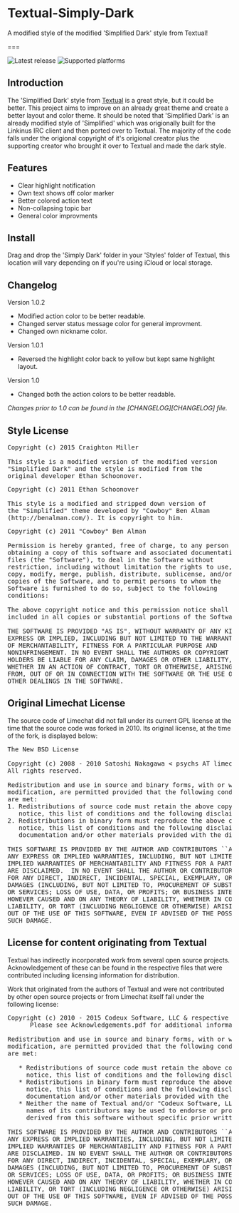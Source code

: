 # Textual-Simply-Dark
A modified style of the modified 'Simplified Dark' style from Textual!

===

![Latest release][badge-release]  ![Supported platforms][badge-platforms]

## Introduction

The 'Simplified Dark' style from [Textual](https://github.com/Codeux-Software/Textual) is a great style, but it could be better. This project aims to improve on an already great theme and create a better layout and color theme. It should be noted that 'Simplified Dark' is an already modified style of 'Simplified' which was origionally built for the Linkinus IRC client and then ported over to Textual. The majority of the code falls under the origional copyright of it's origional creator plus the supporting creator who brought it over to Textual and made the dark style. 

## Features

* Clear highlight notification
* Own text shows off color marker
* Better colored action text
* Non-collapsing topic bar
* General color improvments 

## Install

Drag and drop the 'Simply Dark' folder in your 'Styles' folder of Textual, this location will vary depending on if you're using iCloud or local storage. 

## Changelog

Version 1.0.2
* Modified action color to be better readable. 
* Changed server status message color for general improvment.
* Changed own nickname color.

Version 1.0.1
* Reversed the highlight color back to yellow but kept same highlight layout.

Version 1.0
* Changed both the action colors to be better readable.

*Changes prior to 1.0 can be found in the [CHANGELOG][CHANGELOG] file.*

## Style License

<pre>
Copyright (c) 2015 Craighton Miller

This style is a modified version of the modified version 
"Simplified Dark" and the style is modified from the 
original developer Ethan Schoonover.
</pre>
<pre>
Copyright (c) 2011 Ethan Schoonover

This style is a modified and stripped down version of 
the "Simplified" theme developed by "Cowboy" Ben Alman
(http://benalman.com/). It is copyright to him. 
</pre>
<pre>
Copyright (c) 2011 "Cowboy" Ben Alman

Permission is hereby granted, free of charge, to any person
obtaining a copy of this software and associated documentation
files (the "Software"), to deal in the Software without
restriction, including without limitation the rights to use,
copy, modify, merge, publish, distribute, sublicense, and/or sell
copies of the Software, and to permit persons to whom the
Software is furnished to do so, subject to the following
conditions:

The above copyright notice and this permission notice shall be
included in all copies or substantial portions of the Software.

THE SOFTWARE IS PROVIDED "AS IS", WITHOUT WARRANTY OF ANY KIND,
EXPRESS OR IMPLIED, INCLUDING BUT NOT LIMITED TO THE WARRANTIES
OF MERCHANTABILITY, FITNESS FOR A PARTICULAR PURPOSE AND
NONINFRINGEMENT. IN NO EVENT SHALL THE AUTHORS OR COPYRIGHT
HOLDERS BE LIABLE FOR ANY CLAIM, DAMAGES OR OTHER LIABILITY,
WHETHER IN AN ACTION OF CONTRACT, TORT OR OTHERWISE, ARISING
FROM, OUT OF OR IN CONNECTION WITH THE SOFTWARE OR THE USE OR
OTHER DEALINGS IN THE SOFTWARE.
</pre>

## Original Limechat License

The source code of Limechat did not fall under its current GPL license at the time that the source code was forked in 2010. Its original license, at the time of the fork, is displayed below:

<pre>
The New BSD License

Copyright (c) 2008 - 2010 Satoshi Nakagawa < psychs AT limechat DOT net >
All rights reserved. 

Redistribution and use in source and binary forms, with or without
modification, are permitted provided that the following conditions
are met:
1. Redistributions of source code must retain the above copyright
   notice, this list of conditions and the following disclaimer.
2. Redistributions in binary form must reproduce the above copyright
   notice, this list of conditions and the following disclaimer in the
   documentation and/or other materials provided with the distribution.

THIS SOFTWARE IS PROVIDED BY THE AUTHOR AND CONTRIBUTORS ``AS IS'' AND
ANY EXPRESS OR IMPLIED WARRANTIES, INCLUDING, BUT NOT LIMITED TO, THE
IMPLIED WARRANTIES OF MERCHANTABILITY AND FITNESS FOR A PARTICULAR PURPOSE
ARE DISCLAIMED.  IN NO EVENT SHALL THE AUTHOR OR CONTRIBUTORS BE LIABLE
FOR ANY DIRECT, INDIRECT, INCIDENTAL, SPECIAL, EXEMPLARY, OR CONSEQUENTIAL
DAMAGES (INCLUDING, BUT NOT LIMITED TO, PROCUREMENT OF SUBSTITUTE GOODS
OR SERVICES; LOSS OF USE, DATA, OR PROFITS; OR BUSINESS INTERRUPTION)
HOWEVER CAUSED AND ON ANY THEORY OF LIABILITY, WHETHER IN CONTRACT, STRICT
LIABILITY, OR TORT (INCLUDING NEGLIGENCE OR OTHERWISE) ARISING IN ANY WAY
OUT OF THE USE OF THIS SOFTWARE, EVEN IF ADVISED OF THE POSSIBILITY OF
SUCH DAMAGE.
</pre>

## License for content originating from Textual

Textual has indirectly incorporated work from several open source projects. Acknowledgement of these can be found in the respective files that were contributed including licensing information for distribution.

Work that originated from the authors of Textual and were not contributed by other open source projects or from Limechat itself fall under the following license:

<pre>
Copyright (c) 2010 - 2015 Codeux Software, LLC & respective contributors.
      Please see Acknowledgements.pdf for additional information.

Redistribution and use in source and binary forms, with or without
modification, are permitted provided that the following conditions
are met:

   * Redistributions of source code must retain the above copyright
     notice, this list of conditions and the following disclaimer.
   * Redistributions in binary form must reproduce the above copyright
     notice, this list of conditions and the following disclaimer in the
     documentation and/or other materials provided with the distribution.
   * Neither the name of Textual and/or "Codeux Software, LLC", nor the 
     names of its contributors may be used to endorse or promote products 
     derived from this software without specific prior written permission.

THIS SOFTWARE IS PROVIDED BY THE AUTHOR AND CONTRIBUTORS ``AS IS'' AND
ANY EXPRESS OR IMPLIED WARRANTIES, INCLUDING, BUT NOT LIMITED TO, THE
IMPLIED WARRANTIES OF MERCHANTABILITY AND FITNESS FOR A PARTICULAR PURPOSE
ARE DISCLAIMED. IN NO EVENT SHALL THE AUTHOR OR CONTRIBUTORS BE LIABLE
FOR ANY DIRECT, INDIRECT, INCIDENTAL, SPECIAL, EXEMPLARY, OR CONSEQUENTIAL
DAMAGES (INCLUDING, BUT NOT LIMITED TO, PROCUREMENT OF SUBSTITUTE GOODS
OR SERVICES; LOSS OF USE, DATA, OR PROFITS; OR BUSINESS INTERRUPTION)
HOWEVER CAUSED AND ON ANY THEORY OF LIABILITY, WHETHER IN CONTRACT, STRICT
LIABILITY, OR TORT (INCLUDING NEGLIGENCE OR OTHERWISE) ARISING IN ANY WAY
OUT OF THE USE OF THIS SOFTWARE, EVEN IF ADVISED OF THE POSSIBILITY OF
SUCH DAMAGE.
</pre>


[badge-release]: https://img.shields.io/badge/Version-1.0.2-green.svg?style=flat-square "Latest release"
[badge-platforms]: https://img.shields.io/badge/Platforms-Mac-blue.svg?style=flat-square "Supported platforms"
